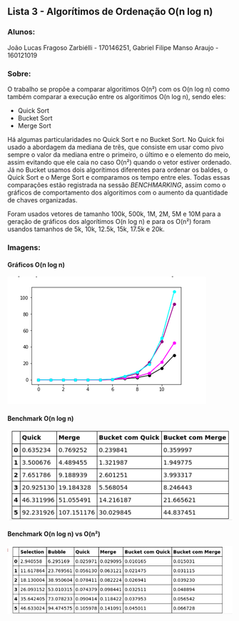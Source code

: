 ## Lista 3 - Algorítimos de Ordenação O(n log n)

### Alunos:

João Lucas Fragoso Zarbiélli - 170146251, Gabriel Filipe Manso Araujo - 160121019

### Sobre:

O trabalho se propõe a comparar algoritimos O(n²) com os O(n log n) como também comparar a execução entre os algoritimos O(n log n), sendo eles:

* Quick Sort 
* Bucket Sort
* Merge Sort 

Há algumas particularidades no Quick Sort e no Bucket Sort. No Quick foi usado a abordagem da mediana de três, que consiste em usar como pivo sempre o valor da mediana entre o primeiro, o último e o elemento do meio, assim evitando que ele caia no caso O(n²) quando o vetor estiver ordenado. Já no Bucket usamos dois algorítimos diferentes para ordenar os baldes, o Quick Sort e o Merge Sort e comparamos os tempo entre eles. Todas essas comparações estão registrada na sessão *BENCHMARKING*, assim como o gráficos de comportamento dos algoritimos com o aumento da quantidade de chaves organizadas.

Foram usados vetores de tamanho 100k, 500k, 1M, 2M, 5M e 10M para a geração de gráficos dos algorítimos O(n log n) e para os O(n²) foram usandos tamanhos de 5k, 10k, 12.5k, 15k, 17.5k e 20k. 

### Imagens:

#### Gráficos O(n log n)
![Gráficos O(n log n)](./assets/1.png)

#### Benchmark O(n log n)
![Benchmarck log](./assets/2.png)

#### Benchmark O(n log n) vs O(n²)
![Benchmark_log_vs_n²](./assets/3.png)

